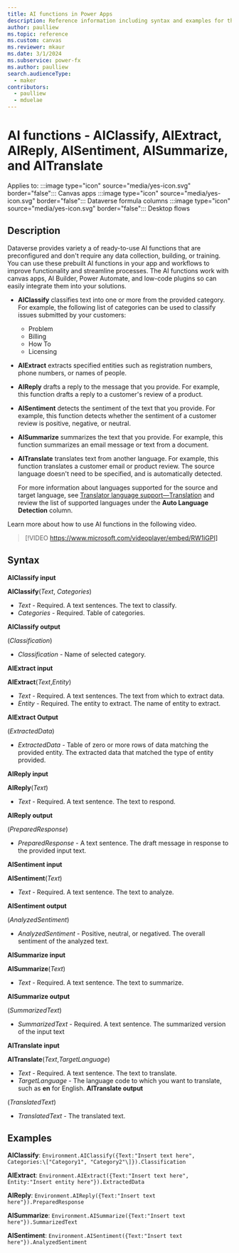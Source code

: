 ```yaml
---
title: AI functions in Power Apps
description: Reference information including syntax and examples for the AISummarize, AISentiment, AIReply, AITranslate, AIClassify, and AIExtract functions.
author: paulliew
ms.topic: reference
ms.custom: canvas
ms.reviewer: mkaur
ms.date: 3/1/2024
ms.subservice: power-fx
ms.author: paulliew
search.audienceType:
  - maker
contributors:
  - paulliew
  - mduelae
---
```


# AI functions - AIClassify, AIExtract, AIReply, AISentiment, AISummarize, and AITranslate

Applies to: :::image type="icon" source="media/yes-icon.svg" border="false"::: Canvas apps :::image type="icon" source="media/yes-icon.svg" border="false"::: Dataverse formula columns :::image type="icon" source="media/yes-icon.svg" border="false"::: Desktop flows 


## Description

Dataverse provides variety a of ready-to-use AI functions that are preconfigured and don't require any data collection, building, or training. You can use these prebuilt AI functions in your app and workflows to improve functionality and streamline processes. The AI functions work with canvas apps, AI Builder, Power Automate, and low-code plugins so can easily integrate them into your solutions.

- **AIClassify** classifies text into one or more from the provided category. For example, the following list of categories can be used to classify issues submitted by your customers:

    - Problem
    - Billing
    - How To
    - Licensing

- **AIExtract** extracts specified entities such as registration numbers, phone numbers, or names of people.
- **AIReply** drafts a reply to the message that you provide. For example, this function drafts a reply to a customer's review of a product.
- **AISentiment** detects the sentiment of the text that you provide. For example, this function detects whether the sentiment of a customer review is positive, negative, or neutral.
- **AISummarize** summarizes the text that you provide. For example, this function summarizes an email message or text from a document.
- **AITranslate** translates text from another language. For example, this function translates a customer email or product review. The source language doesn't need to be specified, and is automatically detected.

    For more information about languages supported for the source and target language, see [Translator language support—Translation](/azure/ai-services/translator/language-support) and review the list of supported languages under the **Auto Language Detection** column. 


Learn more about how to use AI functions in the following video.

> [!VIDEO https://www.microsoft.com/videoplayer/embed/RW1iGPI]

## Syntax

**AIClassify input**

**AIClassify**(_Text_, _Categories_)

- _Text_ - Required. A text sentences. The text to classify.
- _Categories_ - Required. Table of categories.

**AIClassify output**

(_Classification_)

- _Classification_ - Name of selected category.

**AIExtract input**

**AIExtract**(_Text_,_Entity_)

- _Text_ - Required. A text sentences. The text from which to extract data.
-  _Entity_ - Required. The entity to extract. The name of entity to extract.

**AIExtract Output**

(_ExtractedData_)

- _ExtractedData_ - Table of zero or more rows of data matching the provided entity. The extracted data that matched the type of entity provided.

**AIReply input**

**AIReply**(_Text_)

- _Text_ - Required. A text sentence. The text to respond.

**AIReply output**

(_PreparedResponse_)

- _PreparedResponse_ - A text sentence. The draft message in response to the provided input text.

**AISentiment input**

**AISentiment**(_Text_)

- _Text_ - Required. A text sentence. The text to analyze.

**AISentiment output**

(_AnalyzedSentiment_)

- _AnalyzedSentiment_ - Positive, neutral, or negatived. The overall sentiment of the analyzed text. 

**AISummarize input**

**AISummarize**(_Text_)

- _Text_ - Required. A text sentence. The text to summarize.

**AISummarize output**

(_SummarizedText_)

- _SummarizedText_ - Required. A text sentence. The summarized version of the input text

**AITranslate input**

**AITranslate**(_Text_,_TargetLanguage_)

- _Text_ - Required. A text sentence. The text to translate.
- _TargetLanguage_ - The language code to which you want to translate, such as **en** for English.
**AITranslate output**

(_TranslatedText_)

- _TranslatedText_ - The translated text.


## Examples


**AIClassify**: ```Environment.AIClassify({Text:"Insert text here", Categories:\["Category1", "Category2"\]}).Classification```

**AIExtract**: ```Environment.AIExtract({Text:"Insert text here", Entity:"Insert entity here"}).ExtractedData```

**AIReply**: ```Environment.AIReply({Text:"Insert text here"}).PreparedResponse```

**AISummarize**: ```Environment.AISummarize({Text:"Insert text here"}).SummarizedText```

**AISentiment**: ```Environment.AISentiment({Text:"Insert text here"}).AnalyzedSentiment```


